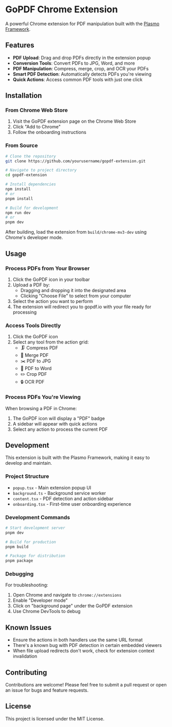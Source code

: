 # GoPDF Chrome Extension

A powerful Chrome extension for PDF manipulation built with the [Plasmo Framework](https://docs.plasmo.com/).

## Features

- **PDF Upload**: Drag and drop PDFs directly in the extension popup
- **Conversion Tools**: Convert PDFs to JPG, Word, and more
- **PDF Manipulation**: Compress, merge, crop, and OCR your PDFs
- **Smart PDF Detection**: Automatically detects PDFs you're viewing
- **Quick Actions**: Access common PDF tools with just one click

## Installation

### From Chrome Web Store

1. Visit the GoPDF extension page on the Chrome Web Store
2. Click "Add to Chrome"
3. Follow the onboarding instructions

### From Source

```bash
# Clone the repository
git clone https://github.com/yourusername/gopdf-extension.git

# Navigate to project directory
cd gopdf-extension

# Install dependencies
npm install
# or
pnpm install

# Build for development
npm run dev
# or
pnpm dev
```

After building, load the extension from `build/chrome-mv3-dev` using Chrome's developer mode.

## Usage

### Process PDFs from Your Browser

1. Click the GoPDF icon in your toolbar
2. Upload a PDF by:
   - Dragging and dropping it into the designated area
   - Clicking "Choose File" to select from your computer
3. Select the action you want to perform
4. The extension will redirect you to gopdf.io with your file ready for processing

### Access Tools Directly

1. Click the GoPDF icon
2. Select any tool from the action grid:
   - 🗜️ Compress PDF
   - 🔗 Merge PDF
   - ✂️ PDF to JPG
   - 🔄 PDF to Word
   - ✏️ Crop PDF
   - 🔒 OCR PDF

### Process PDFs You're Viewing

When browsing a PDF in Chrome:
1. The GoPDF icon will display a "PDF" badge
2. A sidebar will appear with quick actions
3. Select any action to process the current PDF

## Development

This extension is built with the Plasmo Framework, making it easy to develop and maintain.

### Project Structure

- `popup.tsx` - Main extension popup UI
- `background.ts` - Background service worker
- `content.tsx` - PDF detection and action sidebar
- `onboarding.tsx` - First-time user onboarding experience

### Development Commands

```bash
# Start development server
pnpm dev

# Build for production
pnpm build

# Package for distribution
pnpm package
```

### Debugging

For troubleshooting:
1. Open Chrome and navigate to `chrome://extensions`
2. Enable "Developer mode"
3. Click on "background page" under the GoPDF extension
4. Use Chrome DevTools to debug

## Known Issues

- Ensure the actions in both handlers use the same URL format
- There's a known bug with PDF detection in certain embedded viewers
- When file upload redirects don't work, check for extension context invalidation

## Contributing

Contributions are welcome! Please feel free to submit a pull request or open an issue for bugs and feature requests.

## License

This project is licensed under the MIT License.